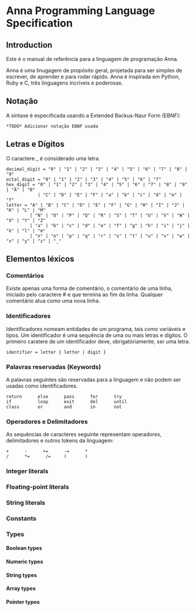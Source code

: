 # Anna Programming Language Specification


## Introduction ##

Este é o manual de referência para a linguagem de programação Anna.

Anna é uma linugagem de propósito geral, projetada para ser simples de escrever, de aprender e para rodar rápido. Anna é inspirada em Python, Ruby e C, três linguagens incríveis e poderosas.

## Notação ##

A sintaxe é especificada usando a Extended Backus-Naur Form (EBNF):

    *TODO* Adicionar notação EBNF usada


## Letras e Dígitos ##

O caractere _ é considerado uma letra.

    decimal_digit = "0" | "1" | "2" | "3" | "4" | "5" | "6" | "7" | "8" | "9"
    octal_digit = "0" | "1" | "2" | "3" | "4" | "5" | "6" | "7"
    hex_digit = "0" | "1" | "2" | "3" | "4" | "5" | "6" | "7" | "8" | "9" | "A" | "B"
                | "C" | "D" | "E" | "F" | "a" | "b" | "c" | "d" | "e" | "f"
    letter = "A" | "B" | "C" | "D" | "E" | "F" | "G" | "H" | "I" | "J" | "K" | "L" | "M"
             | "N" | "O" | "P" | "Q" | "R" | "S" | "T" | "U" | "V" | "W" | "X" | "Y" | "Z"
             | "a" | "b" | "c" | "d" | "e" | "f" | "g" | "h" | "i" | "j" | "k" | "l" | "m"
             | "n" | "o" | "p" | "q" | "r" | "s" | "t" | "u" | "v" | "w" | "x" | "y" | "z" | "_"


## Elementos léxicos ##

### Comentários ###

Existe apenas uma forma de comentário, o comentário de uma linha, iniciado pelo caractere # e que termina ao fim da linha. Qualquer comentário atua como uma nova linha.


### Identificadores ###

Identificadores nomeam entidades de um programa, tais como variáveis e tipos. Um identificador é uma sequência de uma ou mais letras e dígitos. O primeiro caratere de um identificador deve, obrigatóriamente, ser uma letra.

    identifier = letter { letter | digit }


### Palavras reservadas (Keywords) ###

A palavras seguintes são reservadas para a linguagem e não podem ser usadas como identificadores.

    return      else      pass      for      try
    if          loop      exit      del      until
    class       or        and       in       not


### Operadores e Delimitadores ###

As sequências de caracteres seguinte representam operadores, delimitadores e outros tokens da linguagem:

    +      -      +=      -=      *
    /      *=      /=     (       )


### Integer literals ###


### Floating-point literals ###


### String literals ###


### Constants ###


### Types ###

#### Boolean types ####

#### Numeric types ####

#### String types ####

#### Array types ####

#### Pointer types ####
